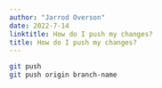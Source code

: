 ```yaml
---
author: "Jarrod Overson"
date: 2022-7-14
linktitle: How do I push my changes?
title: How do I push my changes?
---
```


```sh
git push
git push origin branch-name
```
